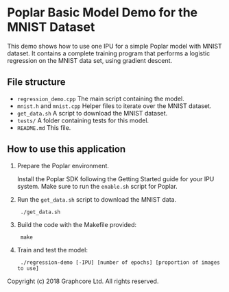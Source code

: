 <!-- Copyright (c) 2021 Graphcore Ltd. All rights reserved. -->
# Poplar Basic Model Demo for the MNIST Dataset

This demo shows how to use one IPU for a simple Poplar model with MNIST dataset.
It contains a complete training program that performs a logistic
regression on the MNIST data set, using gradient descent.

## File structure

* `regression_demo.cpp` The main script containing the model.
* `mnist.h` and `mnist.cpp` Helper files to iterate over the MNIST dataset.
* `get_data.sh` A script to download the MNIST dataset.
* `tests/` A folder containing tests for this model.
* `README.md` This file.

## How to use this application

1) Prepare the Poplar environment.

   Install the Poplar SDK following the Getting Started guide for your IPU system.
   Make sure to run the `enable.sh` script for Poplar.

2) Run the ``get_data.sh`` script to download the MNIST data.

        ./get_data.sh

3) Build the code with the Makefile provided:

        make

4) Train and test the model:

        ./regression-demo [-IPU] [number of epochs] [proportion of images to use]

Copyright (c) 2018 Graphcore Ltd. All rights reserved.
